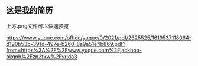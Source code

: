## 这是我的简历

上方.png文件可以快速预览

https://www.yuque.com/office/yuque/0/2021/pdf/2625525/1619537118064-d190b53b-391d-497e-b260-8a9a51e4b869.pdf?from=https%3A%2F%2Fwww.yuque.com%2Fjackhoo-okgnh%2Fzp2fkw%2Fvrlda3
